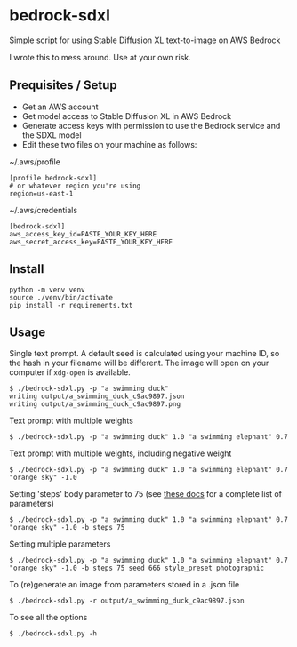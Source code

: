 
# bedrock-sdxl

Simple script for using Stable Diffusion XL text-to-image on AWS Bedrock

I wrote this to mess around. Use at your own risk.

## Prequisites / Setup

- Get an AWS account
- Get model access to Stable Diffusion XL in AWS Bedrock
- Generate access keys with permission to use the Bedrock service and the SDXL model
- Edit these two files on your machine as follows:

~/.aws/profile

```
[profile bedrock-sdxl]
# or whatever region you're using
region=us-east-1
```

~/.aws/credentials

```
[bedrock-sdxl]
aws_access_key_id=PASTE_YOUR_KEY_HERE
aws_secret_access_key=PASTE_YOUR_KEY_HERE
```

## Install

```console
python -m venv venv
source ./venv/bin/activate
pip install -r requirements.txt
```

## Usage

Single text prompt. A default seed is calculated using your machine ID,
so the hash in your filename will be different. The image will open on
your computer if `xdg-open` is available.

```console
$ ./bedrock-sdxl.py -p "a swimming duck"
writing output/a_swimming_duck_c9ac9897.json
writing output/a_swimming_duck_c9ac9897.png
```

Text prompt with multiple weights

```console
$ ./bedrock-sdxl.py -p "a swimming duck" 1.0 "a swimming elephant" 0.7
```

Text prompt with multiple weights, including negative weight

```console
$ ./bedrock-sdxl.py -p "a swimming duck" 1.0 "a swimming elephant" 0.7 "orange sky" -1.0
```

Setting 'steps' body parameter to 75 (see
[these docs](https://platform.stability.ai/docs/api-reference#tag/v1generation/operation/textToImage)
for a complete list of parameters)

```console
$ ./bedrock-sdxl.py -p "a swimming duck" 1.0 "a swimming elephant" 0.7 "orange sky" -1.0 -b steps 75
```

Setting multiple parameters

```console
$ ./bedrock-sdxl.py -p "a swimming duck" 1.0 "a swimming elephant" 0.7 "orange sky" -1.0 -b steps 75 seed 666 style_preset photographic
```

To (re)generate an image from parameters stored in a .json file

```console
$ ./bedrock-sdxl.py -r output/a_swimming_duck_c9ac9897.json
```

To see all the options

```console
$ ./bedrock-sdxl.py -h
```
